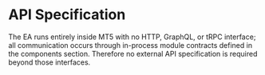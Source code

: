 # API Specification
The EA runs entirely inside MT5 with no HTTP, GraphQL, or tRPC interface; all communication occurs through in-process module contracts defined in the components section. Therefore no external API specification is required beyond those interfaces.